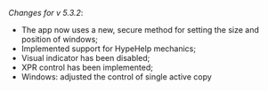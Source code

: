 _Changes for v 5.3.2_:
- The app now uses a new, secure method for setting the size and position of windows;
- Implemented support for HypeHelp mechanics;
- Visual indicator has been disabled;
- XPR control has been implemented;
- Windows: adjusted the control of single active copy
